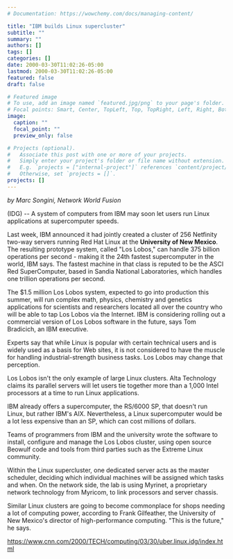 ```yaml
---
# Documentation: https://wowchemy.com/docs/managing-content/

title: "IBM builds Linux supercluster"
subtitle: ""
summary: ""
authors: []
tags: []
categories: []
date: 2000-03-30T11:02:26-05:00
lastmod: 2000-03-30T11:02:26-05:00
featured: false
draft: false

# Featured image
# To use, add an image named `featured.jpg/png` to your page's folder.
# Focal points: Smart, Center, TopLeft, Top, TopRight, Left, Right, BottomLeft, Bottom, BottomRight.
image:
  caption: ""
  focal_point: ""
  preview_only: false

# Projects (optional).
#   Associate this post with one or more of your projects.
#   Simply enter your project's folder or file name without extension.
#   E.g. `projects = ["internal-project"]` references `content/project/deep-learning/index.md`.
#   Otherwise, set `projects = []`.
projects: []
---
```


*by Marc Songini, Network World Fusion*

(IDG) -- A system of computers from IBM may soon let users run Linux applications at supercomputer speeds.

Last week, IBM announced it had jointly created a cluster of 256 Netfinity two-way servers running Red Hat Linux at the **University of New Mexico**. The resulting prototype system, called "Los Lobos," can handle 375 billion operations per second - making it the 24th fastest supercomputer in the world, IBM says. The fastest machine in that class is reputed to be the ASCI Red SuperComputer, based in Sandia National Laboratories, which handles one trillion operations per second.
 
The $1.5 million Los Lobos system, expected to go into production this summer, will run complex math, physics, chemistry and genetics applications for scientists and researchers located all over the country who will be able to tap Los Lobos via the Internet. IBM is considering rolling out a commercial version of Los Lobos software in the future, says Tom Bradicich, an IBM executive.


Experts say that while Linux is popular with certain technical users and is widely used as a basis for Web sites, it is not considered to have the muscle for handling industrial-strength business tasks. Los Lobos may change that perception.

Los Lobos isn't the only example of large Linux clusters. Alta Technology claims its parallel servers will let users tie together more than a 1,000 Intel processors at a time to run Linux applications.

IBM already offers a supercomputer, the RS/6000 SP, that doesn't run Linux, but rather IBM's AIX. Nevertheless, a Linux supercomputer would be a lot less expensive than an SP, which can cost millions of dollars.

Teams of programmers from IBM and the university wrote the software to install, configure and manage the Los Lobos cluster, using open source Beowulf code and tools from third parties such as the Extreme Linux community.

Within the Linux supercluster, one dedicated server acts as the master scheduler, deciding which individual machines will be assigned which tasks and when. On the network side, the lab is using Myrinet, a proprietary network technology from Myricom, to link processors and server chassis.

Similar Linux clusters are going to become commonplace for shops needing a lot of computing power, according to Frank Gilfeather, the University of New Mexico's director of high-performance computing. "This is the future," he says.

https://www.cnn.com/2000/TECH/computing/03/30/uber.linux.idg/index.html
